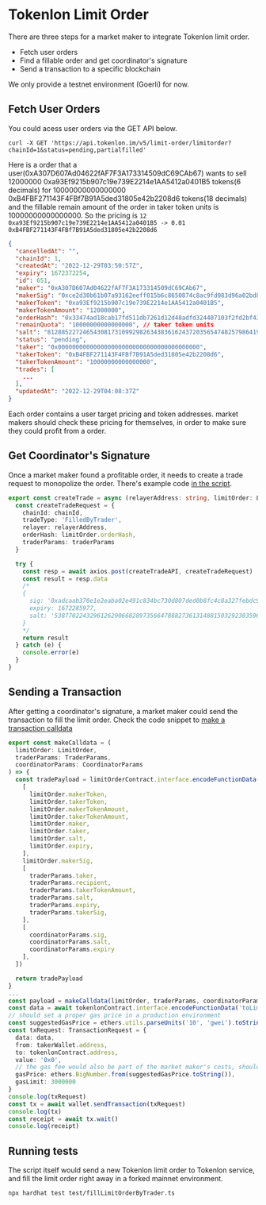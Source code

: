 # Tokenlon Limit Order

There are three steps for a market maker to integrate Tokenlon limit order.

* Fetch user orders
* Find a fillable order and get coordinator's signature
* Send a transaction to a specific blockchain

We only provide a testnet environment (Goerli) for now.

## Fetch User Orders

You could acess user orders via the GET API below.

```
curl -X GET 'https://api.tokenlon.im/v5/limit-order/limitorder?chainId=1&status=pending,partialfilled'
```

Here is a order that a user(0xA307D607Ad04622fAF7F3A173314509dC69CAb67) wants to sell 12000000 0xa93Ef9215b907c19e739E2214e1AA5412a0401B5 tokens(6 decimals) for 10000000000000000 0xB4FBF271143F4FBf7B91A5ded31805e42b2208d6 tokens(18 decimals) and the fillable remain amount of the order in taker token units is 10000000000000000. So the pricing is `12 0xa93Ef9215b907c19e739E2214e1AA5412a0401B5 -> 0.01 0xB4FBF271143F4FBf7B91A5ded31805e42b2208d6`

```json
{
  "cancelledAt": "",
  "chainId": 1,
  "createdAt": "2022-12-29T03:50:57Z",
  "expiry": 1672372254,
  "id": 651,
  "maker": "0xA307D607Ad04622fAF7F3A173314509dC69CAb67",
  "makerSig": "0xce2d30b61b07a93162eeff015b6c8650874c8ac9fd083d96a02bd8f40ac392d816b43b71389ee2ee9a2cf0e809ee037074ded2fd493821fec84129caeef9e93b1c000000000000000000000000000000000000000000000000000000000000000002",
  "makerToken": "0xa93Ef9215b907c19e739E2214e1AA5412a0401B5",
  "makerTokenAmount": "12000000",
  "orderHash": "0x33474ad18cab17fd511db7261d12d48adfd324407103f2fd2bf4315c98a71e49",
  "remainQuota": "10000000000000000", // taker token units
  "salt": "81288522724654308173109929826343836162437203565474825798641954992826188088358",
  "status": "pending",
  "taker": "0x0000000000000000000000000000000000000000",
  "takerToken": "0xB4FBF271143F4FBf7B91A5ded31805e42b2208d6",
  "takerTokenAmount": "10000000000000000",
  "trades": [
    ...
  ],
  "updatedAt": "2022-12-29T04:08:37Z"
}
```

Each order contains a user target pricing and token addresses. market makers should check these pricing for themselves, in order to make sure they could profit from a order.

## Get Coordinator's Signature

Once a market maker found a profitable order, it needs to create a trade request to monopolize the order. There's example code [in the script](https://github.com/consenlabs/limit-order-trader/blob/master/test/fillLimitOrderByTrader.ts#L270).

```typescript
export const createTrade = async (relayerAddress: string, limitOrder: LimitOrder, traderParams: TraderParams) => {
  const createTradeRequest = {
    chainId: chainId,
    tradeType: 'FilledByTrader',
    relayer: relayerAddress,
    orderHash: limitOrder.orderHash,
    traderParams: traderParams
  }

  try {
    const resp = await axios.post(createTradeAPI, createTradeRequest)
    const result = resp.data
    /*
    {
      sig: '0xadcaab370e1e2eaba02e491c834bc730d807ded0b8fc4c8a327febdc96d5c2783716bcced54be0125880008c0962dd7ad9cbb36f76124874479a892849beedd81b000000000000000000000000000000000000000000000000000000000000000002',
      expiry: 1672285977,
      salt: '53877022432961262906682897356647888273613148815032923035962179578712288650041'
    }
    */
    return result
  } catch (e) {
    console.error(e)
  }
}
```

## Sending a Transaction

After getting a coordinator's signature, a market maker could send the transaction to fill the limit order. Check the code snippet to [make a transaction calldata](https://github.com/consenlabs/limit-order-trader/blob/master/test/fillLimitOrderByTrader.ts#L417)

```typescript
export const makeCalldata = (
  limitOrder: LimitOrder,
  traderParams: TraderParams,
  coordinatorParams: CoordinatorParams
) => {
  const tradePayload = limitOrderContract.interface.encodeFunctionData('fillLimitOrderByTrader', [
    [
      limitOrder.makerToken,
      limitOrder.takerToken,
      limitOrder.makerTokenAmount,
      limitOrder.takerTokenAmount,
      limitOrder.maker,
      limitOrder.taker,
      limitOrder.salt,
      limitOrder.expiry,
    ],
    limitOrder.makerSig,
    [
      traderParams.taker,
      traderParams.recipient,
      traderParams.takerTokenAmount,
      traderParams.salt,
      traderParams.expiry,
      traderParams.takerSig,
    ],
    [
      coordinatorParams.sig,
      coordinatorParams.salt,
      coordinatorParams.expiry
    ],
  ])

  return tradePayload
}
...
const payload = makeCalldata(limitOrder, traderParams, coordinatorParams)
const data = await tokenlonContract.interface.encodeFunctionData('toLimitOrder', [ payload ])
// should set a proper gas price in a production environment
const suggestedGasPrice = ethers.utils.parseUnits('10', 'gwei').toString()
const txRequest: TransactionRequest = {
  data: data,
  from: takerWallet.address,
  to: tokenlonContract.address,
  value: '0x0',
  // the gas fee would also be part of the market maker's costs, should adjust the gas fee to maintain the order profits
  gasPrice: ethers.BigNumber.from(suggestedGasPrice.toString()),
  gasLimit: 3000000
}
console.log(txRequest)
const tx = await wallet.sendTransaction(txRequest)
console.log(tx)
const receipt = await tx.wait()
console.log(receipt)
```

## Running tests

The script itself would send a new Tokenlon limit order to Tokenlon service, and fill the limit order right away in a forked mainnet environment. 

```
npx hardhat test test/fillLimitOrderByTrader.ts
```

